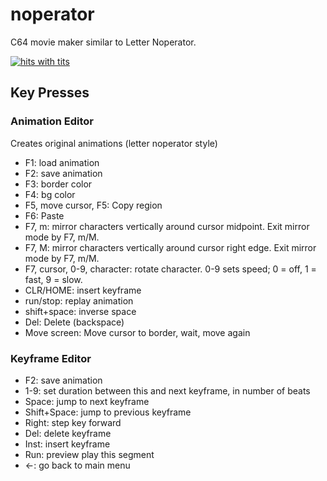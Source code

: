# noperator
C64 movie maker similar to Letter Noperator.

[![hits with tits](http://img.youtube.com/vi/iJZS8hvDWXc/0.jpg)](http://www.youtube.com/watch?v=iJZS8hvDWXc)

## Key Presses

### Animation Editor

Creates original animations (letter noperator style)

  * F1: load animation
  * F2: save animation
  * F3: border color
  * F4: bg color
  * F5, move cursor, F5: Copy region
  * F6: Paste
  * F7, m: mirror characters vertically around cursor midpoint. Exit mirror mode by F7, m/M.
  * F7, M: mirror characters vertically around cursor right edge. Exit mirror mode by F7, m/M.
  * F7, cursor, 0-9, character: rotate character. 0-9 sets speed; 0 = off, 1 = fast, 9 = slow.
  * CLR/HOME: insert keyframe
  * run/stop: replay animation
  * shift+space: inverse space
  * Del: Delete (backspace)
  * Move screen: Move cursor to border, wait, move again

### Keyframe Editor

  * F2: save animation
  * 1-9: set duration between this and next keyframe, in number of beats
  * Space: jump to next keyframe
  * Shift+Space: jump to previous keyframe
  * Right: step key forward
  * Del: delete keyframe
  * Inst: insert keyframe
  * Run: preview play this segment
  * ←: go back to main menu
